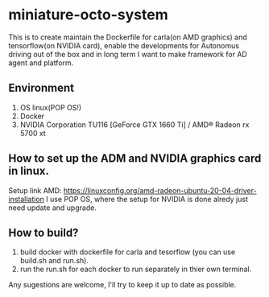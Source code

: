 # miniature-octo-system
This is to create maintain the Dockerfile for carla(on AMD graphics) and tensorflow(on NVIDIA card), enable the developments for Autonomus driving out of the box and in long term I want to make framework for AD agent and platform.

## Environment
1. OS linux(POP OS!)
2. Docker
3. NVIDIA Corporation TU116 [GeForce GTX 1660 Ti] / AMD® Radeon rx 5700 xt

## How to set up the ADM and NVIDIA graphics card in linux.
Setup link AMD: https://linuxconfig.org/amd-radeon-ubuntu-20-04-driver-installation
I use POP OS, where the setup for NVIDIA is done alredy just need update and upgrade.

## How to build?

1. build docker with dockerfile for carla and tesorflow (you can use build.sh and run.sh).
2. run the run.sh for each docker to run separately in thier own terminal.


Any sugestions are welcome, I'll try to keep it up to date as possible.
